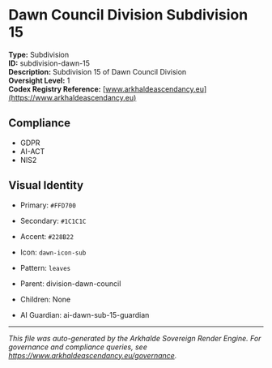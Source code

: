 # Dawn Council Division Subdivision 15

**Type:** Subdivision  
**ID:** subdivision-dawn-15  
**Description:** Subdivision 15 of Dawn Council Division  
**Oversight Level:** 1  
**Codex Registry Reference:** [www.arkhaldeascendancy.eu](https://www.arkhaldeascendancy.eu)

## Compliance

- GDPR
- AI-ACT
- NIS2

## Visual Identity

- Primary: `#FFD700`
- Secondary: `#1C1C1C`
- Accent: `#228B22`
- Icon: `dawn-icon-sub`
- Pattern: `leaves`


- Parent: division-dawn-council
- Children: None
- AI Guardian: ai-dawn-sub-15-guardian

---

*This file was auto-generated by the Arkhalde Sovereign Render Engine. For governance and compliance queries, see https://www.arkhaldeascendancy.eu/governance.*